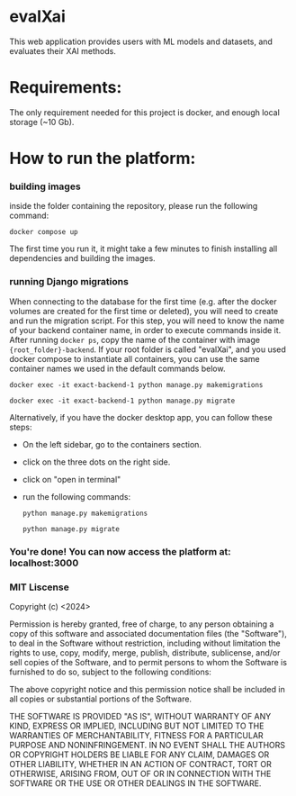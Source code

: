 # evalXai

This web application provides users with ML models and datasets, and evaluates their XAI methods.

# Requirements:

The only requirement needed for this project is docker, and enough local storage (~10 Gb).

# How to run the platform:

### building images

inside the folder containing the repository, please run the following command:

`docker compose up`

The first time you run it, it might take a few minutes to finish installing all dependencies and building the images.

### running Django migrations

When connecting to the database for the first time (e.g. after the docker volumes are created for the
first time or deleted), you will need to create and run the migration script.
For this step, you will need to know the name of your backend container name, in order to execute commands inside it.
After running `docker ps`, copy the name of the container with image `{root_folder}-backend`.
If your root folder is called "evalXai", and you used docker compose to instantiate all containers, you can use the
same container names we used in the default commands below.

`docker exec -it exact-backend-1 python manage.py makemigrations`

`docker exec -it exact-backend-1 python manage.py migrate`

Alternatively, if you have the docker desktop app, you can follow these steps:

- On the left sidebar, go to the containers section.
- click on the three dots on the right side.
- click on "open in terminal"
- run the following commands:

  `python manage.py makemigrations`

  `python manage.py migrate`

### You're done! You can now access the platform at: localhost:3000

### MIT Liscense

Copyright (c) <2024>

Permission is hereby granted, free of charge, to any person obtaining a copy of this software and associated documentation files (the "Software"), to deal in the Software without restriction, including without limitation the rights to use, copy, modify, merge, publish, distribute, sublicense, and/or sell copies of the Software, and to permit persons to whom the Software is furnished to do so, subject to the following conditions:

The above copyright notice and this permission notice shall be included in all copies or substantial portions of the Software.

THE SOFTWARE IS PROVIDED "AS IS", WITHOUT WARRANTY OF ANY KIND, EXPRESS OR IMPLIED, INCLUDING BUT NOT LIMITED TO THE WARRANTIES OF MERCHANTABILITY, FITNESS FOR A PARTICULAR PURPOSE AND NONINFRINGEMENT. IN NO EVENT SHALL THE AUTHORS OR COPYRIGHT HOLDERS BE LIABLE FOR ANY CLAIM, DAMAGES OR OTHER LIABILITY, WHETHER IN AN ACTION OF CONTRACT, TORT OR OTHERWISE, ARISING FROM, OUT OF OR IN CONNECTION WITH THE SOFTWARE OR THE USE OR OTHER DEALINGS IN THE SOFTWARE.
